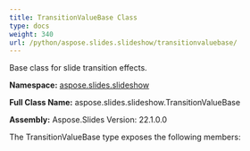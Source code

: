 ```yaml
---
title: TransitionValueBase Class
type: docs
weight: 340
url: /python/aspose.slides.slideshow/transitionvaluebase/
---
```


Base class for slide transition effects.

**Namespace:** [aspose.slides.slideshow](/python/aspose.slides.slideshow/)

**Full Class Name:** aspose.slides.slideshow.TransitionValueBase

**Assembly:**  Aspose.Slides Version: 22.1.0.0

The TransitionValueBase type exposes the following members:
